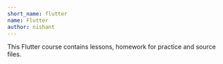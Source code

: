 ```yaml
---
short_name: flutter
name: Flutter
author: nishant
---
```

This Flutter course contains lessons, homework for practice and source files.